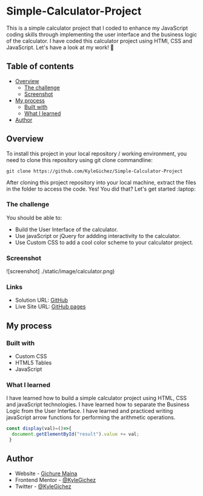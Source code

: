 # Simple-Calculator-Project
This is a simple calculator project that I coded to enhance my JavaScript coding skills through implementing the user interface and the business logic of the calculator.
I have coded this calculator project using HTMl, CSS and JavaScript. Let's have a look at my work! :wave:

## Table of contents

- [Overview](#overview)
  - [The challenge](#the-challenge)
  - [Screenshot](#screenshot)
- [My process](#my-process)
  - [Built with](#built-with)
  - [What I learned](#what-i-learned)
- [Author](#author)

## Overview
To install this project in your local repository / working environment, you need to clone this repository using git clone commandline:
````Using git clone
git clone https://github.com/KyleGichez/Simple-Calculator-Project
````
After cloning this project repository into your local machine, extract the files in the folder to access the code.
Yes! You did that? Let's get started :laptop:

### The challenge

You should be able to:

- Build the User Interface of the calculator.
- Use javaScript or jQuery for addding interactivity to the calculator.
- Use Custom CSS to add a cool color scheme to your calculator project.

### Screenshot
![screenshot] ./static/image/calculator.png)

### Links

- Solution URL: [GitHub](https://github.com/KyleGichez/Simple-Calculator-Project)
- Live Site URL: [GitHub pages](https://kylegichez.github.io/Simple-Calculator-Project/)

## My process

### Built with

- Custom CSS
- HTML5 Tables
- JavaScript

### What I learned

I have learned how to build a simple calculator project using HTML, CSS and javaScript technologies. I have learned how to separate the Business Logic from the User Interface. I have learned and practiced writing javaScript arrow functions for performing the arithmetic operations.
```javaScript
const display(val)=()=>{
  document.getElementById("result").value += val;
 }
```
## Author

- Website - [Gichure Maina](https://www.linkedin.com/in/gichure-maina-a45aab202/)
- Frontend Mentor - [@KyleGichez](https://www.frontendmentor.io/profile/KyleGichez)
- Twitter - [@KyleGichez](https://www.twitter.com/KyleGichez)
